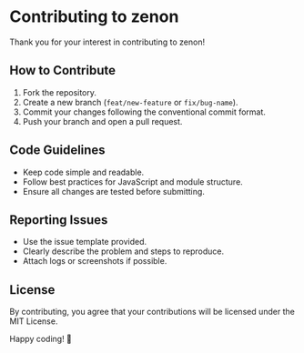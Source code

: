 # Contributing to zenon

Thank you for your interest in contributing to zenon! 

## How to Contribute

1. Fork the repository.
2. Create a new branch (`feat/new-feature` or `fix/bug-name`).
3. Commit your changes following the conventional commit format.
4. Push your branch and open a pull request.

## Code Guidelines

- Keep code simple and readable.
- Follow best practices for JavaScript and module structure.
- Ensure all changes are tested before submitting.

## Reporting Issues

- Use the issue template provided.
- Clearly describe the problem and steps to reproduce.
- Attach logs or screenshots if possible.

## License

By contributing, you agree that your contributions will be licensed under the MIT License.

Happy coding! 🚀